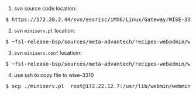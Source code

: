 1. svn source code location:
<pre>
$ https://172.20.2.44/svn/essrisc/iMX6/Linux/Gateway/WISE-3310/fsl-yocto-3.10.17_1.0.0/fsl-release-bsp
</pre>

2. svn `miniserv.pl` location:
<pre>
$ ~fsl-release-bsp/sources/meta-advantech/recipes-webadmin/webmin/webmin/restapi/miniserv.pl
</pre>

3. svn `miniserv.conf` locatioin:
<pre>
$ ~fsl-release-bsp/sources/meta-advantech/recipes-webadmin/webmin/webmin/default-config/etc/webmin/miniserv.conf
</pre>

4. use ssh to copy file to wise-3310
<pre>
$ scp ./miniserv.pl  root@172.22.12.7:/usr/lib/webmin/webmin
</pre>
